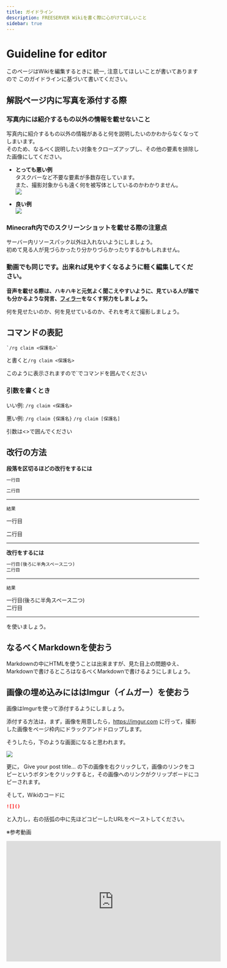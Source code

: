 ```yaml
---
title: ガイドライン
description: FREESERVER Wikiを書く際に心がけてほしいこと
sidebar: true
---
```

# Guideline for editor
このページはWikiを編集するときに
統一, 注意してほしいことが書いてありますので
このガイドラインに基づいて書いてください。

## 解説ページ内に写真を添付する際
### 写真内には紹介するもの以外の情報を載せないこと
写真内に紹介するもの以外の情報があると何を説明したいのかわからなくなってしまいます。  
そのため、なるべく説明したい対象をクローズアップし、その他の要素を排除した画像にしてください。

- **とっても悪い例**  
タスクバーなど不要な要素が多数存在しています。  
また、撮影対象からも遠く何を被写体としているのかわかりません。  
![](https://i.imgur.com/AHgVlSk.png)

- **良い例**  
![](https://i.imgur.com/vTv3TLz.png)

### Minecraft内でのスクリーンショットを載せる際の注意点

サーバー内リソースパック以外は入れないようにしましょう。  
初めて見る人が見づらかったり分かりづらかったりするかもしれません。

### 動画でも同じです。出来れば見やすくなるように軽く編集してください。

**音声を載せる際は、ハキハキと元気よく聞こえやすいように、見ている人が誰でも分かるような発言、[フィラー](https://makitani.net/shimauma/filler)をなくす努力をしましょう。**

何を見せたいのか、何を見せているのか、それを考えて撮影しましょう。

## コマンドの表記
```
`/rg claim <保護名>`
```
と書くと`/rg claim <保護名>`

このように表示されますので\`でコマンドを囲んでください

### 引数を書くとき
いい例: `/rg claim <保護名>`

悪い例: `/rg claim {保護名}` `/rg claim [保護名]`

引数は<>で囲んでください

## 改行の方法

**段落を区切るほどの改行をするには**

```md
一行目

二行目
```

---

`結果`

一行目

二行目

---

**改行をするには**

```md
一行目(後ろに半角スペース二つ)  
二行目
```

---

`結果`

一行目(後ろに半角スペース二つ)  
二行目

---

を使いましょう。
## なるべくMarkdownを使おう

Markdownの中にHTMLを使うことは出来ますが、見た目上の問題ゆえ、Markdownで書けるところはなるべくMarkdownで書けるようにしましょう。

## 画像の埋め込みにははImgur（イムガー）を使おう

画像はImgurを使って添付するようにしましょう。

添付する方法は，まず，画像を用意したら，https://imgur.com に行って，撮影した画像をページ枠内にドラックアンドドロップします。

そうしたら，下のような画面になると思われます。

![](https://i.imgur.com/zjHxHNJ.png)

更に，
    Give your post title...
の下の画像を右クリックして，画像のリンクをコピーというボタンをクリックすると，その画像へのリンクがクリップボードにコピーされます。

そして，Wikiのコードに
```Markdown
![]()
```
と入力し，右の括弧の中に先ほどコピーしたURLをペーストしてください。

※参考動画

<iframe width="560" height="315" src="https://www.youtube-nocookie.com/embed/1IVctVQfUW4" title="YouTube video player" frameborder="0" allow="accelerometer; autoplay; clipboard-write; encrypted-media; gyroscope; picture-in-picture" allowfullscreen></iframe>
